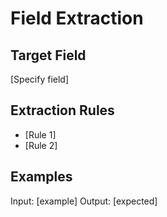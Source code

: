 # Field Extraction

## Target Field
[Specify field]

## Extraction Rules
- [Rule 1]
- [Rule 2]

## Examples
Input: [example]
Output: [expected]
